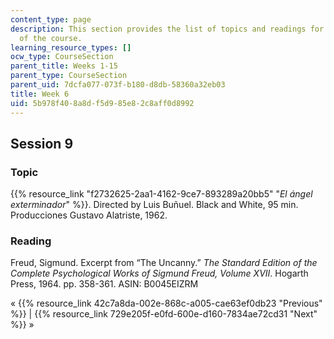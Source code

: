 ```yaml
---
content_type: page
description: This section provides the list of topics and readings for the sixth week
  of the course.
learning_resource_types: []
ocw_type: CourseSection
parent_title: Weeks 1-15
parent_type: CourseSection
parent_uid: 7dcfa077-073f-b180-d8db-58360a32eb03
title: Week 6
uid: 5b978f40-8a8d-f5d9-85e8-2c8aff0d8992
---
```


Session 9
---------

### Topic

{{% resource_link "f2732625-2aa1-4162-9ce7-893289a20bb5" "_El ángel exterminador_" %}}. Directed by Luis Buñuel. Black and White, 95 min. Producciones Gustavo Alatriste, 1962.

### Reading

 Freud, Sigmund. Excerpt from “The Uncanny.” _The Standard Edition of the Complete Psychological Works of Sigmund Freud, Volume XVII_. Hogarth Press, 1964. pp. 358-361. ASIN: B0045EIZRM

« {{% resource_link 42c7a8da-002e-868c-a005-cae63ef0db23 "Previous" %}} | {{% resource_link 729e205f-e0fd-600e-d160-7834ae72cd31 "Next" %}} »